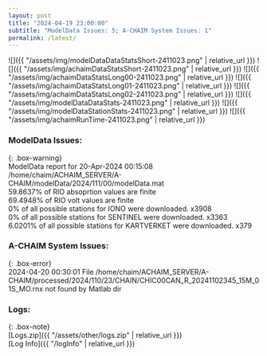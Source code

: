 ```yaml
---
layout: post
title: "2024-04-19 23:00:00"
subtitle: "ModelData Issues: 5; A-CHAIM System Issues: 1"
permalink: /latest/
---
```


![]({{ "/assets/img/modelDataDataStatsShort-2411023.png" | relative_url }})
![]({{ "/assets/img/achaimDataStatsShort-2411023.png" | relative_url }})
![]({{ "/assets/img/achaimDataStatsLong00-2411023.png" | relative_url }})
![]({{ "/assets/img/achaimDataStatsLong01-2411023.png" | relative_url }})
![]({{ "/assets/img/achaimDataStatsLong02-2411023.png" | relative_url }})
![]({{ "/assets/img/modelDataDataStats-2411023.png" | relative_url }})
![]({{ "/assets/img/modelDataStationStats-2411023.png" | relative_url }})
![]({{ "/assets/img/achaimRunTime-2411023.png" | relative_url }})


### ModelData Issues:  
  
{: .box-warning}  
 ModelData report for 20-Apr-2024 00:15:08   
 /home/chaim/ACHAIM_SERVER/A-CHAIM/modelData/2024/111/00/modelData.mat   
 59.8637% of RIO absoprtion values are finite   
 69.4948% of RIO volt values are finite   
 0% of all possible stations for IONO were downloaded. x3908   
 0% of all possible stations for SENTINEL were downloaded. x3363   
 6.0201% of all possible stations for KARTVERKET were downloaded. x379   
  
### A-CHAIM System Issues:  
  
{: .box-error}  
2024-04-20 00:30:01 File /home/chaim/ACHAIM_SERVER/A-CHAIM/processed/2024/110/23/CHAIN/CHIC00CAN_R_20241102345_15M_01S_MO.rnx not found by Matlab dir  

### Logs:  
  
{: .box-note}  
[Logs.zip]({{ "/assets/other/logs.zip" | relative_url }})  
[Log Info]({{ "/logInfo" | relative_url }})  

